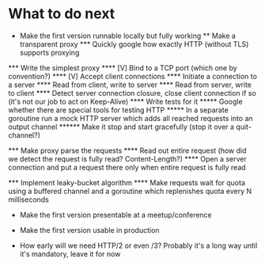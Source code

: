What to do next
================

* Make the first version runnable locally but fully working
** Make a transparent proxy
*** Quickly google how exactly HTTP (without TLS) supports proxying

*** Write the simplest proxy
**** [V] Bind to a TCP port (which one by convention?)
**** [V] Accept client connections
**** Initiate a connection to a server
**** Read from client, write to server
**** Read from server, write to client
**** Detect server connection closure, close client connection if so (it's not our job to act on Keep-Alive)
**** Write tests for it
***** Google whether there are special tools for testing HTTP
***** In a separate goroutine run a mock HTTP server which adds all reached requests into an output channel
****** Make it stop and start gracefully (stop it over a quit-channel?)

*** Make proxy parse the requests
**** Read out entire request (how did we detect the request is fully read? Content-Length?)
**** Open a server connection and put a request there only when entire request is fully read

*** Implement leaky-bucket algorithm
**** Make requests wait for quota using a buffered channel and a goroutine which replenishes quota every N milliseconds

* Make the first version presentable at a meetup/conference

* Make the first version usable in production

* How early will we need HTTP/2 or even /3? Probably it's a long way until it's mandatory, leave it for now
